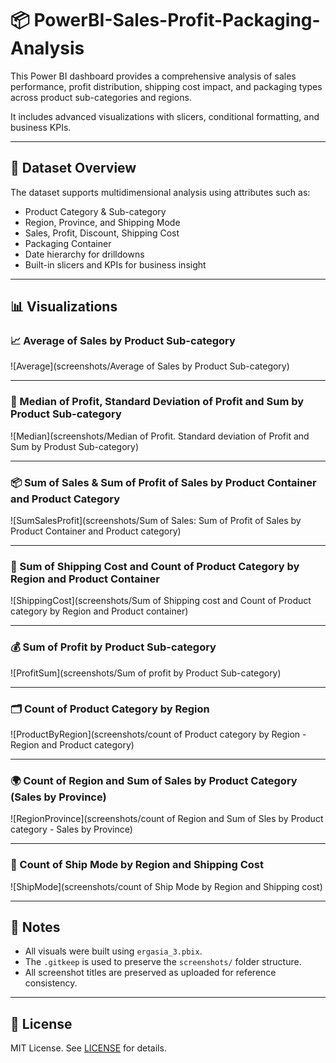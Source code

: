 # 📦 PowerBI-Sales-Profit-Packaging-Analysis

This Power BI dashboard provides a comprehensive analysis of sales performance, profit distribution, shipping cost impact, and packaging types across product sub-categories and regions.

It includes advanced visualizations with slicers, conditional formatting, and business KPIs.

---

## 📁 Dataset Overview

The dataset supports multidimensional analysis using attributes such as:

- Product Category & Sub-category  
- Region, Province, and Shipping Mode  
- Sales, Profit, Discount, Shipping Cost  
- Packaging Container  
- Date hierarchy for drilldowns  
- Built-in slicers and KPIs for business insight  

---

## 📊 Visualizations

### 📈 Average of Sales by Product Sub-category  
![Average](screenshots/Average of Sales by Product Sub-category)

---

### 📐 Median of Profit, Standard Deviation of Profit and Sum by Product Sub-category  
![Median](screenshots/Median of Profit. Standard deviation of Profit and Sum by Produst Sub-category)

---

### 📦 Sum of Sales & Sum of Profit of Sales by Product Container and Product Category  
![SumSalesProfit](screenshots/Sum of Sales: Sum of Profit of Sales by Product Container and Product category)

---

### 🚚 Sum of Shipping Cost and Count of Product Category by Region and Product Container  
![ShippingCost](screenshots/Sum of Shipping cost and Count of Product category by Region and Product container)

---

### 💰 Sum of Profit by Product Sub-category  
![ProfitSum](screenshots/Sum of profit by Product Sub-category)

---

### 🗂️ Count of Product Category by Region  
![ProductByRegion](screenshots/count of Product category by Region - Region and Product category)

---

### 🌍 Count of Region and Sum of Sales by Product Category (Sales by Province)  
![RegionProvince](screenshots/count of Region and Sum of Sles by Product category - Sales by Province)

---

### 🚛 Count of Ship Mode by Region and Shipping Cost  
![ShipMode](screenshots/count of Ship Mode by Region and Shipping cost)

---

## 📝 Notes

- All visuals were built using `ergasia_3.pbix`.  
- The `.gitkeep` is used to preserve the `screenshots/` folder structure.  
- All screenshot titles are preserved as uploaded for reference consistency.

---

## 🪪 License

MIT License. See [LICENSE](LICENSE) for details.
